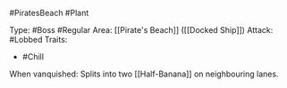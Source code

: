 #PiratesBeach #Plant

Type: #Boss #Regular
Area: [[Pirate's Beach]] ([[Docked Ship]])
Attack: #Lobbed
Traits:
-  #Chill

When vanquished: Splits into two [[Half-Banana]] on neighbouring lanes. 